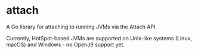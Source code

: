 # attach

A Go library for attaching to running JVMs via the Attach API.

Currently, HotSpot-based JVMs are supported on Unix-like systems (Linux, macOS) and Windows - no OpenJ9 support yet.
